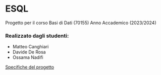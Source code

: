 # ESQL
Progetto per il corso Basi di Dati (70155) Anno Accademico (2023/2024)

### Realizzato dagli studenti:
- Matteo Canghiari
- Davide De Rosa
- Ossama Nadifi

[Specifiche del progetto](https://virtuale.unibo.it/mod/resource/view.php?id=1355231)
